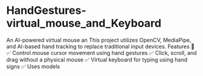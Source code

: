 # HandGestures-virtual_mouse_and_Keyboard
An AI-powered virtual mouse an This project utilizes OpenCV, MediaPipe, and AI-based hand tracking to replace traditional input devices.  Features 🚀 ✅ Control mouse cursor movement using hand gestures ✅ Click, scroll, and drag without a physical mouse ✅ Virtual keyboard for typing using hand signs ✅ Uses models
